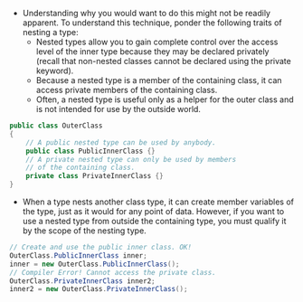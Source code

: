 - Understanding why you would want to do this might not be readily apparent. To understand this technique, ponder the following traits of nesting a type:  
	- Nested types allow you to gain complete control over the access level of the inner type because they may be declared privately (recall that non-nested classes cannot be declared using the private keyword).  
	- Because a nested type is a member of the containing class, it can access private members of the containing class.  
	- Often, a nested type is useful only as a helper for the outer class and is not intended for use by the outside world.
```csharp
public class OuterClass  
{  
	// A public nested type can be used by anybody.  
	public class PublicInnerClass {}  
	// A private nested type can only be used by members  
	// of the containing class.  
	private class PrivateInnerClass {}  
}
```

- When a type nests another class type, it can create member variables of the type, just as it would for any point of data. However, if you want to use a nested type from outside the containing type, you must qualify it by the scope of the nesting type.
```csharp
// Create and use the public inner class. OK!  
OuterClass.PublicInnerClass inner;  
inner = new OuterClass.PublicInnerClass();  
// Compiler Error! Cannot access the private class.  
OuterClass.PrivateInnerClass inner2;  
inner2 = new OuterClass.PrivateInnerClass();
```